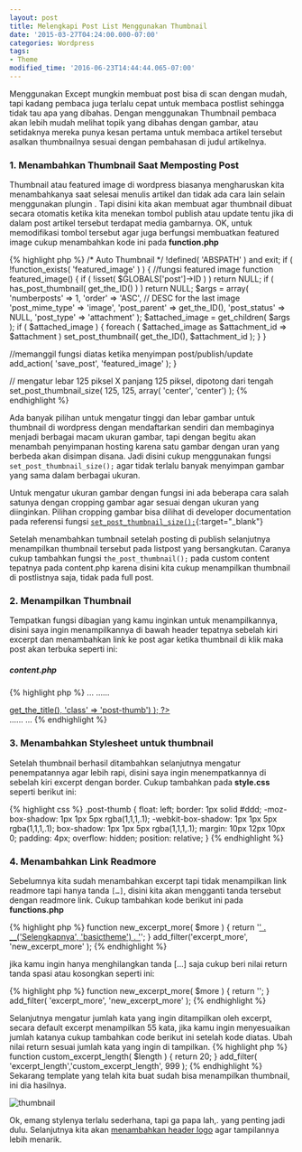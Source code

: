 ```yaml
---
layout: post
title: Melengkapi Post List Menggunakan Thumbnail
date: '2015-03-27T04:24:00.000-07:00'
categories: Wordpress
tags:
- Theme
modified_time: '2016-06-23T14:44:44.065-07:00'
---
```

Menggunakan Except mungkin membuat post bisa di scan dengan mudah, tapi kadang pembaca juga terlalu cepat untuk membaca postlist sehingga tidak tau apa yang dibahas. Dengan menggunakan Thumbnail pembaca akan lebih mudah melihat topik yang dibahas dengan  gambar, atau setidaknya mereka punya kesan pertama untuk membaca artikel tersebut asalkan thumbnailnya sesuai dengan pembahasan di judul artikelnya.

### 1. Menambahkan Thumbnail Saat Memposting Post
Thumbnail atau featured image di wordpress biasanya mengharuskan kita menambahkanya saat selesai menulis artikel dan tidak ada cara lain selain menggunakan plungin . Tapi disini kita akan membuat agar thumbnail dibuat secara otomatis ketika kita menekan tombol publish atau update tentu jika di dalam post artikel tersebut terdapat media gambarnya. OK, untuk memodifikasi tombol tersebut agar juga berfungsi membuatkan featured image cukup menambahkan kode ini pada **function.php**

{% highlight php %}
/*
 Auto Thumbnail
*/
!defined( 'ABSPATH' ) and exit;
  if ( !function_exists( 'featured_image' ) ) {
    //fungsi featured image
    function featured_image() {
      if ( !isset( $GLOBALS['post']->ID ) )
        return NULL;
      if ( has_post_thumbnail( get_the_ID() ) )
        return NULL;
      $args = array(
        'numberposts' => 1,
        'order' => 'ASC', // DESC for the last image
        'post_mime_type' => 'image',
        'post_parent' => get_the_ID(),
        'post_status' => NULL,
        'post_type' => 'attachment'
      );
    $attached_image = get_children( $args );
    if ( $attached_image ) {
      foreach ( $attached_image as $attachment_id => $attachment )
        set_post_thumbnail( get_the_ID(), $attachment_id );
      }
    }

//memanggil fungsi diatas ketika menyimpan post/publish/update
add_action( 'save_post', 'featured_image' );
}

// mengatur lebar 125 piksel X panjang 125 piksel, dipotong dari tengah
set_post_thumbnail_size( 125, 125, array( 'center', 'center') );
{% endhighlight %}

Ada banyak pilihan untuk mengatur tinggi dan lebar gambar untuk thumbnail di wordpress dengan mendaftarkan sendiri dan membaginya menjadi  berbagai macam ukuran  gambar, tapi dengan begitu akan menambah penyimpanan hosting karena satu gambar dengan uran yang berbeda akan disimpan disana. Jadi disini cukup menggunakan fungsi `set_post_thumbnail_size();` agar tidak terlalu banyak menyimpan gambar yang sama dalam berbagai ukuran.

Untuk mengatur ukuran gambar dengan fungsi  ini ada beberapa cara salah satunya dengan cropping gambar agar sesuai dengan ukuran yang diinginkan. Pilihan cropping gambar bisa dilihat di developer documentation pada referensi fungsi [`set_post_thumbnail_size();`](http://codex.wordpress.org/Function_Reference/set_post_thumbnail_size){:target="_blank"}

Setelah menambahkan tumbnail setelah posting di publish selanjutnya menampilkan thumbnail tersebut pada listpost yang bersangkutan. Caranya cukup tambahkan fungsi `the_post_thumbnail();` pada custom content tepatnya pada content.php karena disini kita cukup menampilkan thumbnail di postlistnya saja, tidak pada full post.

### 2. Menampilkan Thumbnail
Tempatkan fungsi dibagian yang kamu inginkan untuk menampilkannya, disini saya ingin menampilkannya di bawah header tepatnya sebelah kiri excerpt dan menambahkan link ke post agar ketika thumbnail di klik maka post akan terbuka seperti ini:

##### content.php
{% highlight php %}
...
......
  </header>
  <?php if ( has_post_thumbnail() ) : ?>
    <a href="<?php the_permalink(); ?>" title="<?php the_title_attribute(); ?>">
    <?php the_post_thumbnail( 'post-thumbnail', array(
      'alt' => get_the_title(),
      'class' => 'post-thumb') ); ?>
    </a>
  <?php endif; ?>
  <section class="entry-content">
......
...
{% endhighlight %}

### 3. Menambahkan Stylesheet untuk thumbnail
Setelah thumbnail berhasil ditambahkan selanjutnya mengatur penempatannya agar lebih rapi, disini saya ingin menempatkannya di sebelah kiri excerpt dengan border. Cukup tambahkan pada **style.css** seperti berikut ini:

{% highlight css %}
.post-thumb {
  float: left;
  border: 1px solid #ddd;
  -moz-box-shadow: 1px 1px 5px rgba(1,1,1,.1);
  -webkit-box-shadow: 1px 1px 5px rgba(1,1,1,.1);
  box-shadow: 1px 1px 5px rgba(1,1,1,.1);
  margin: 10px 12px 10px 0;
  padding: 4px;
  overflow: hidden;
  position: relative;
}
{% endhighlight %}

### 4. Menambahkan Link Readmore
Sebelumnya kita sudah menambahkan excerpt tapi tidak menampilkan link readmore tapi hanya tanda `[…]`, disini kita akan mengganti tanda tersebut dengan readmore link. Cukup tambahkan kode berikut ini pada **functions.php**

{% highlight php %}
function new_excerpt_more( $more ) {
  return '<a class="read-more" href="'. get_permalink( get_the_ID() ) . '">' . __('Selengkapnya', 'basictheme') . '</a>';
}
add_filter('excerpt_more', 'new_excerpt_more' );
{% endhighlight %}

jika kamu ingin hanya menghilangkan tanda […] saja cukup beri nilai return tanda spasi atau kosongkan seperti ini:

{% highlight php %}
function new_excerpt_more( $more ) {
  return '';
}
add_filter( 'excerpt_more', 'new_excerpt_more' );
{% endhighlight %}

Selanjutnya mengatur jumlah kata yang ingin ditampilkan oleh excerpt, secara default excerpt menampilkan 55 kata, jika kamu ingin menyesuaikan jumlah katanya cukup tambahkan code berikut ini setelah kode diatas. Ubah nilai return sesuai jumlah kata yang ingin di tampilkan.
{% highlight php %}
function custom_excerpt_length( $length ) {
  return 20;
}
add_filter( 'excerpt_length','custom_excerpt_length', 999 );
{% endhighlight %}
Sekarang template yang telah kita buat sudah bisa menampilkan thumbnail, ini dia hasilnya.

![thumbnail](https://1.bp.blogspot.com/-sDQ1P0AYcQg/VRaO1GXeCYI/AAAAAAAAA5o/Mkt1EwrwHZI/s1600/thumb.png)

Ok, emang stylenya terlalu sederhana, tapi ga papa lah,. yang penting jadi dulu. Selanjutnya kita akan [menambahkan header logo](./menambahkan-fitur-header-logo-wordpress.html) agar tampilannya lebih menarik.

